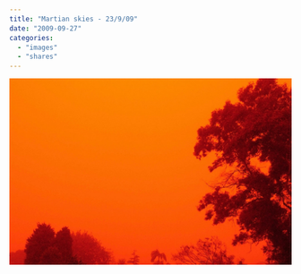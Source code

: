 ```yaml
---
title: "Martian skies - 23/9/09"
date: "2009-09-27"
categories:
  - "images"
  - "shares"
---
```


![](dust.png "Dust storm hits Sydney, Australia turning the sky red")
